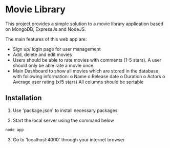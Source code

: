 # Movie Library

This project provides a simple solution to a movie library application based on MongoDB, ExpressJs and NodeJS. 

The main features of this web app are:

- Sign up/ login page for user management
- Add, delete and edit movies
- Users should be able to rate movies with comments (1-5 stars). A user should only be able rate a movie once.
- Main Dashboard to show all movies which are stored in the database with following information:
o Name
o Release date
o Duration
o Actors
o Average user rating (x/5 stars)
All columns should be sortable


## Installation

1) Use 'package.json' to install necessary packages 

2) Start the local server using the command below
```bash
node app
```
3) Go to 'localhost:4000' through your internet browser
